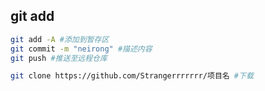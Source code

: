## git add

```sh
git add -A #添加到暂存区
git commit -m "neirong" #描述内容
git push #推送至远程仓库
```

```sh
git clone https://github.com/Strangerrrrrrr/项目名 #下载
```